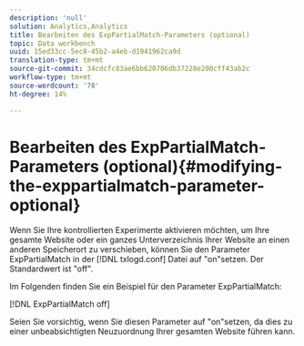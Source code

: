 ```yaml
---
description: 'null'
solution: Analytics,Analytics
title: Bearbeiten des ExpPartialMatch-Parameters (optional)
topic: Data workbench
uuid: 15ed33cc-5ec8-45b2-a4eb-d1941962ca9d
translation-type: tm+mt
source-git-commit: 34cdcfc83ae6bb620706db37228e200cff43ab2c
workflow-type: tm+mt
source-wordcount: '78'
ht-degree: 14%

---
```



# Bearbeiten des ExpPartialMatch-Parameters (optional){#modifying-the-exppartialmatch-parameter-optional}

Wenn Sie Ihre kontrollierten Experimente aktivieren möchten, um Ihre gesamte Website oder ein ganzes Unterverzeichnis Ihrer Website an einen anderen Speicherort zu verschieben, können Sie den Parameter ExpPartialMatch in der [!DNL txlogd.conf] Datei auf &quot;on&quot;setzen. Der Standardwert ist &quot;off&quot;.

Im Folgenden finden Sie ein Beispiel für den Parameter ExpPartialMatch:

[!DNL ExpPartialMatch off]

Seien Sie vorsichtig, wenn Sie diesen Parameter auf &quot;on&quot;setzen, da dies zu einer unbeabsichtigten Neuzuordnung Ihrer gesamten Website führen kann.
